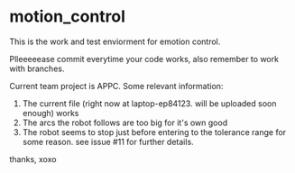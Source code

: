 # motion_control
This is the work and test enviorment for emotion control.

Plleeeeease commit everytime your code works, also remember to work with branches.

Current team project is APPC. Some relevant information:

1) The current file (right now at laptop-ep84123. will be uploaded soon enough) works
2) The arcs the robot follows are too big for it's own good
3) The robot seems to stop just before entering to the tolerance range for some reason. see issue #11 for further details.

thanks, xoxo
